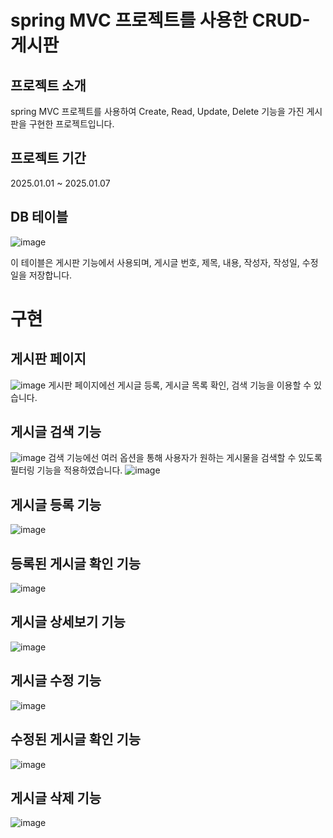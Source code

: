 # spring MVC 프로젝트를 사용한 CRUD-게시판
## 프로젝트 소개
spring MVC 프로젝트를 사용하여 Create, Read, Update, Delete 기능을 가진 게시판을 구현한 프로젝트입니다.

## 프로젝트 기간
2025.01.01 ~ 2025.01.07

## DB 테이블
![image](https://github.com/user-attachments/assets/83881c3b-7a59-478b-9203-5dac4e5a55d5)

이 테이블은 게시판 기능에서 사용되며, 게시글 번호, 제목, 내용, 작성자, 작성일, 수정일을 저장합니다.

# 구현
## 게시판 페이지
![image](https://github.com/user-attachments/assets/cb448515-82f9-4f5f-b4ea-0d73389ffefb)
게시판 페이지에선 게시글 등록, 게시글 목록 확인, 검색 기능을 이용할 수 있습니다.
## 게시글 검색 기능
![image](https://github.com/user-attachments/assets/6e171e1a-113e-4c2b-835a-2d9fd8e1045f)
검색 기능에선 여러 옵션을 통해 사용자가 원하는 게시물을 검색할 수 있도록 필터링 기능을 적용하였습니다.
![image](https://github.com/user-attachments/assets/6d38bcb2-304d-4d04-a2fd-cc177024dd20)
## 게시글 등록 기능
![image](https://github.com/user-attachments/assets/e34d9ca5-799a-427a-bd28-94e092b09376)
## 등록된 게시글 확인 기능
![image](https://github.com/user-attachments/assets/451627ee-d9b9-4d03-b455-9060232a643b)
## 게시글 상세보기 기능
![image](https://github.com/user-attachments/assets/27b3c1cf-c32d-4a17-96db-4a3dfabedcd8)
## 게시글 수정 기능
![image](https://github.com/user-attachments/assets/c06c1441-5f15-4eef-af2b-1a09d0d813c1)
## 수정된 게시글 확인 기능 
![image](https://github.com/user-attachments/assets/6d73481b-ba57-42b6-8c12-2c91af1e4b0a)
## 게시글 삭제 기능 
![image](https://github.com/user-attachments/assets/4fb6b5ae-5c92-4405-a1e2-ba954fc17055)
